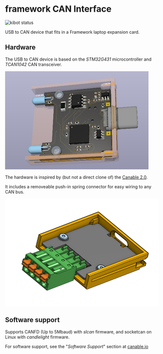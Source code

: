 # framework CAN Interface
![kibot status](https://github.com/JackToaster/framework-usb2can/actions/workflows/kibot.yml/badge.svg)

USB to CAN device that fits in a Framework laptop expansion card.

## Hardware

The USB to CAN device is based on the _STM32G431_ microcontroller and _TCAN1042_ CAN transceiver.

![Render of Framework USB to CAN PCB](images/pcb_render.png)

The hardware is inspired by (but not a direct clone of) the [Canable 2.0](https://canable.io/).

It includes a removeable push-in spring connector for easy wiring to any CAN bus.

![Render of expansion card with pluggable connector](images/cad_render.png)

## Software support

Supports CANFD (Up to 5Mbaud) with _slcan_ firmware, and socketcan on Linux with _candlelight_ firmware.

For software support, see the "_Software Support_" section at [canable.io](https://canable.io/)
